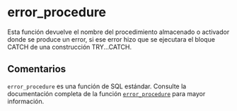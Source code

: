 ﻿---
SidebarGroup: "index-system-functions"
Autogenerated: true
---

# error_procedure

Esta función devuelve el nombre del procedimiento almacenado o activador donde se produce un error, si ese error hizo que se ejecutara el bloque CATCH de una construcción TRY...CATCH.

## Comentarios 

`error_procedure` es una función de SQL estándar. Consulte la documentación completa de la función [`error_procedure`](https://learn.microsoft.com/es-es/sql/t-sql/functions/error_procedure-transact-sql) para mayor información.
